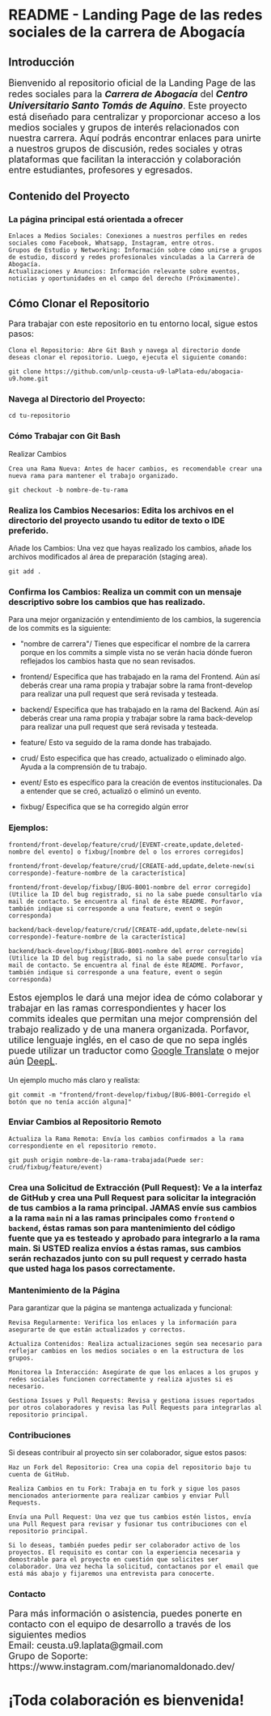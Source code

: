 # README - Landing Page de las redes sociales de la carrera de Abogacía

## Introducción

<p style="font-size: 18px;">Bienvenido al repositorio oficial de la Landing Page de las redes sociales para la <span style="font-weight: bold; font-style: italic;">Carrera de Abogacía</span> del <span style="font-size: 19px; font-weight: bold; font-style: italic;">Centro Universitario Santo Tomás de Aquino</span>. Este proyecto está diseñado para centralizar y proporcionar acceso a los medios sociales y grupos de interés relacionados con nuestra carrera. Aquí podrás encontrar enlaces para unirte a nuestros grupos de discusión, redes sociales y otras plataformas que facilitan la interacción y colaboración entre estudiantes, profesores y egresados.</p>

## Contenido del Proyecto

### La página principal está orientada a ofrecer

    Enlaces a Medios Sociales: Conexiones a nuestros perfiles en redes sociales como Facebook, Whatsapp, Instagram, entre otros.
    Grupos de Estudio y Networking: Información sobre cómo unirse a grupos de estudio, discord y redes profesionales vinculadas a la Carrera de Abogacía.
    Actualizaciones y Anuncios: Información relevante sobre eventos, noticias y oportunidades en el campo del derecho (Próximamente).

## Cómo Clonar el Repositorio

<p style="font-size: 16px;">Para trabajar con este repositorio en tu entorno local, sigue estos pasos: </p>

    Clona el Repositorio: Abre Git Bash y navega al directorio donde deseas clonar el repositorio. Luego, ejecuta el siguiente comando:

``` git clone https://github.com/unlp-ceusta-u9-laPlata-edu/abogacia-u9.home.git ```

### Navega al Directorio del Proyecto:

``` cd tu-repositorio ```

### Cómo Trabajar con Git Bash
Realizar Cambios

    Crea una Rama Nueva: Antes de hacer cambios, es recomendable crear una nueva rama para mantener el trabajo organizado.

  ``` git checkout -b nombre-de-tu-rama ```

### Realiza los Cambios Necesarios: Edita los archivos en el directorio del proyecto usando tu editor de texto o IDE preferido.

Añade los Cambios: Una vez que hayas realizado los cambios, añade los archivos modificados al área de preparación (staging area).

``` git add . ```

### Confirma los Cambios: Realiza un commit con un mensaje descriptivo sobre los cambios que has realizado.

Para una mejor organización y entendimiento de los cambios, la sugerencia de los commits es la siguiente:

- "nombre de carrera"/
	Tienes que especificar el nombre de la carrera porque en los commits a simple vista no se verán hacia dónde fueron reflejados los cambios hasta que no sean revisados.

- frontend/
	Especifica que has trabajado en la rama del Frontend. Aún así deberás crear una rama propia y trabajar sobre la rama front-develop para realizar una pull request que será revisada y testeada.

- backend/ Especifica que has trabajado en la rama del Backend. Aún así deberás crear una rama propia y trabajar sobre la rama back-develop para realizar una pull request que será revisada y testeada.

- feature/
	Esto va seguido de la rama donde has trabajado.

- crud/
	Esto especifica que has creado, actualizado o eliminado algo. Ayuda a la comprensión de tu trabajo.

- event/
	Esto es específico para la creación de eventos institucionales. Da a entender que se creó, actualizó o eliminó un evento.

- fixbug/
	Especifica que se ha corregido algún error

### Ejemplos: 

``` frontend/front-develop/feature/crud/[EVENT-create,update,deleted-nombre del evento] o fixbug/[nombre del o los errores corregidos] ```

``` frontend/front-develop/feature/crud/[CREATE-add,update,delete-new(si corresponde)-feature-nombre de la característica] ```

``` frontend/front-develop/fixbug/[BUG-B001-nombre del error corregido] (Utilice la ID del bug registrado, si no la sabe puede consultarlo vía mail de contacto. Se encuentra al final de éste README. Porfavor, también indique si corresponde a una feature, event o según corresponda) ```

``` backend/back-develop/feature/crud/[CREATE-add,update,delete-new(si corresponde)-feature-nombre de la característica] ```

``` backend/back-develop/fixbug/[BUG-B001-nombre del error corregido] (Utilice la ID del bug registrado, si no la sabe puede consultarlo vía mail de contacto. Se encuentra al final de éste README. Porfavor, también indique si corresponde a una feature, event o según corresponda) ```

<p style="font-size: 18px;"> Estos ejemplos le dará una mejor idea de cómo colaborar y trabajar en las ramas correspondientes y hacer los commits ideales que permitan una mejor comprensión del trabajo realizado y de una manera organizada. Porfavor, utilice lenguaje inglés, en el caso de que no sepa inglés puede utilizar un traductor como <a href="https://translate.google.com.ar/?sl=auto&tl=es&op=translate">Google Translate</a> o mejor aún <a href="https://www.deepl.com/es/translator">DeepL</a>.

Un ejemplo mucho más claro y realista:</p>
``` git commit -m "frontend/front-develop/fixbug/[BUG-B001-Corregido el botón que no tenía acción alguna]" ```

### Enviar Cambios al Repositorio Remoto

    Actualiza la Rama Remota: Envía los cambios confirmados a la rama correspondiente en el repositorio remoto.

``` git push origin nombre-de-la-rama-trabajada(Puede ser: crud/fixbug/feature/event) ```

###     Crea una Solicitud de Extracción (Pull Request): Ve a la interfaz de GitHub y crea una Pull Request para solicitar la integración de tus cambios a la rama principal. JAMAS envíe sus cambios a la rama ```main``` ni a las ramas principales como ```frontend``` o ```backend```, éstas ramas son para mantenimiento del código fuente que ya es testeado y aprobado para integrarlo a la rama main. Si USTED realiza envíos a éstas ramas, sus cambios serán rechazados junto con su pull request y cerrado hasta que usted haga los pasos correctamente.

### Mantenimiento de la Página

Para garantizar que la página se mantenga actualizada y funcional:

    Revisa Regularmente: Verifica los enlaces y la información para asegurarte de que están actualizados y correctos.

    Actualiza Contenidos: Realiza actualizaciones según sea necesario para reflejar cambios en los medios sociales o en la estructura de los grupos.

    Monitorea la Interacción: Asegúrate de que los enlaces a los grupos y redes sociales funcionen correctamente y realiza ajustes si es necesario.

    Gestiona Issues y Pull Requests: Revisa y gestiona issues reportados por otros colaboradores y revisa las Pull Requests para integrarlas al repositorio principal.

### Contribuciones

Si deseas contribuir al proyecto sin ser colaborador, sigue estos pasos:

    Haz un Fork del Repositorio: Crea una copia del repositorio bajo tu cuenta de GitHub.

    Realiza Cambios en tu Fork: Trabaja en tu fork y sigue los pasos mencionados anteriormente para realizar cambios y enviar Pull Requests.

    Envía una Pull Request: Una vez que tus cambios estén listos, envía una Pull Request para revisar y fusionar tus contribuciones con el repositorio principal.

    Si lo deseas, también puedes pedir ser colaborador activo de los proyectos. El requisito es contar con la experiencia necesaria y demostrable para el proyecto en cuestión que solicites ser colaborador. Una vez hecha la solicitud, contactanos por el email que está más abajo y fijaremos una entrevista para conocerte.

### Contacto
<p style="font-size: 18px;">
Para más información o asistencia, puedes ponerte en contacto con el equipo de desarrollo a través de los siguientes medios <br>
    Email: ceusta.u9.laplata@gmail.com <br>
    Grupo de Soporte: https://www.instagram.com/marianomaldonado.dev/ </p>

# ¡Toda colaboración es bienvenida!

